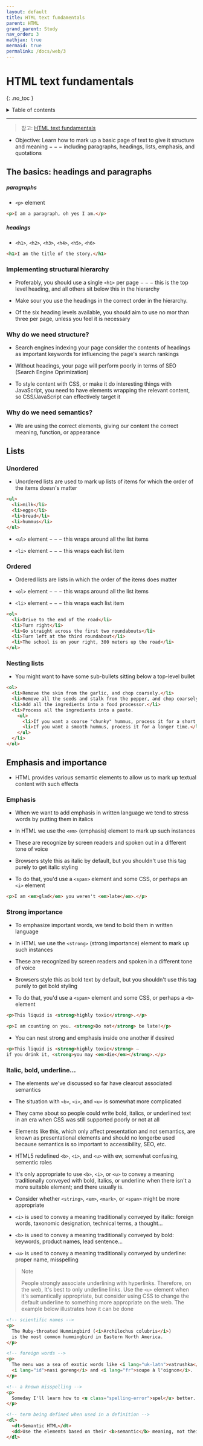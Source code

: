 ```yaml
---
layout: default
title: HTML text fundamentals
parent: HTML
grand_parent: Study
nav_order: 3
mathjax: true
mermaid: true
permalink: /docs/web/3
---
```


# HTML text fundamentals
{: .no_toc }

<details markdown="block">
  <summary>
	Table of contents
  </summary>
{: .fs-3 .text-delta }
- TOC
{:toc}
</details>

---

> 참고: [HTML text fundamentals](https://developer.mozilla.org/en-US/docs/Learn/HTML/Introduction_to_HTML/HTML_text_fundamentals)

- Objective: Learn how to mark up a basic page of text to give it structure and meaning $---$ including paragraphs, headings, lists, emphasis, and quotations

## The basics: headings and paragraphs

##### paragraphs

- `<p>` element

```html
<p>I am a paragraph, oh yes I am.</p>
```

##### headings

- `<h1>`, `<h2>`, `<h3>`, `<h4>`, `<h5>`, `<h6>`

```html
<h1>I am the title of the story.</h1>
```

### Implementing structural hierarchy

- Proferably, you should use a single `<h1>` per page $---$ this is the top level heading, and all others sit below this in the hierarchy

- Make sour you use the headings in the correct order in the hierarchy.

- Of the six heading levels available, you should aim to use no mor than three per page, unless you feel it is necessary

### Why do we need structure?

- Search engines indexing your page consider the contents of headings as important keywords for influencing the page's search rankings

- Without headings, your page will perform poorly in terms of SEO (Search Engine Oprimization)

- To style content with CSS, or make it do interesting things with JavaScript, you need to have elements wrapping the relevant content, so CSS/JavaScript can effectively target it

### Why do we need semantics?

- We are using the correct elements, giving our content the correct meaning, function, or appearance

## Lists

### Unordered

- Unordered lists are used to mark up lists of items for which the order of the items doesn's matter

```html
<ul>
  <li>milk</li>
  <li>eggs</li>
  <li>bread</li>
  <li>hummus</li>
</ul>
```

- `<ul>` element $---$ this wraps around all the list items

- `<li>` element $---$ this wraps each list item

### Ordered

- Ordered lists are lists in which the order of the items does matter

- `<ol>` element $---$ this wraps around all the list items

- `<li>` element $---$ this wraps each list item

```html
<ol>
  <li>Drive to the end of the road</li>
  <li>Turn right</li>
  <li>Go straight across the first two roundabouts</li>
  <li>Turn left at the third roundabout</li>
  <li>The school is on your right, 300 meters up the road</li>
</ol>
```

### Nesting lists

- You might want to have some sub-bullets sitting below a top-level bullet

```html
<ol>
  <li>Remove the skin from the garlic, and chop coarsely.</li>
  <li>Remove all the seeds and stalk from the pepper, and chop coarsely.</li>
  <li>Add all the ingredients into a food processor.</li>
  <li>Process all the ingredients into a paste.
    <ul>
      <li>If you want a coarse "chunky" hummus, process it for a short time.</li>
      <li>If you want a smooth hummus, process it for a longer time.</li>
    </ul>
  </li>
</ol>
```

## Emphasis and importance

- HTML provides various semantic elements to allow us to mark up textual content with such effects

### Emphasis

- When we want to add emphasis in written language we tend to stress words by putting them in italics

- In HTML we use the `<em>` (emphasis) element to mark up such instances

- These are recognize by screen readers and spoken out in a different tone of voice

- Browsers style this as italic by default, but you shouldn't use this tag purely to get italic styling

- To do that, you'd use a `<span>` element and some CSS, or perhaps an `<i>` element

```html
<p>I am <em>glad</em> you weren't <em>late</em>.</p>
```

### Strong importance

- To emphasize important words, we tend to bold them in written language

- In HTML we use the `<strong>` (strong importance) element to mark up such instances

- These are recognized by screen readers and spoken in a different tone of voice

- Browsers style this as bold text by default, but you shouldn't use this tag purely to get bold styling

- To do that, you'd use a `<span>` element and some CSS, or perhaps a `<b>` element

```html
<p>This liquid is <strong>highly toxic</strong>.</p>

<p>I am counting on you. <strong>Do not</strong> be late!</p>
```

- You can nest strong and emphasis inside one another if desired

```html
<p>This liquid is <strong>highly toxic</strong> —
if you drink it, <strong>you may <em>die</em></strong>.</p>
```

### Italic, bold, underline...

- The elements we've discussed so far have clearcut associated semantics

- The situation with `<b>`, `<i>`, and `<u>` is somewhat more complicated

- They came about so people could write bold, italics, or underlined text in an era when CSS was still supported poorly or not at all

- Elements like this, which only affect presentation and not semantics, are known as presentational elements and should no longerbe used because semantics is so important to accessibility, SEO, etc.

- HTML5 redefined `<b>`, `<i>`, and `<u>` with ew, somewhat confusing, sementic roles

- It's only appropriate to use `<b>`, `<i>`, or `<u>` to convey a meaning traditionally conveyed with bold, italics, or underline when there isn't a more suitable element; and there usually is.

- Consider whether `<string>`, `<em>`, `<mark>`, or `<span>` might be more appropriate

- `<i>` is used to convey a meaning traditionally conveyed by italic: foreign words, taxonomic designation, technical terms, a thought...

- `<b>` is used to convey a meaning traditionally conveyed by bold: keywords, product names, lead sentence...

- `<u>` is used to convey a meaning traditionally conveyed by underline: proper name, misspelling

> Note
>
> People strongly associate underlining with hyperlinks. Therefore, on the web, It's best to only underline links. Use the `<u>` element when it's semantically appropriate, but consider using CSS to change the default underline to something more appropriate on the web. The example below illustrates how it can be done

```html
<!-- scientific names -->
<p>
  The Ruby-throated Hummingbird (<i>Archilochus colubris</i>)
  is the most common hummingbird in Eastern North America.
</p>

<!-- foreign words -->
<p>
  The menu was a sea of exotic words like <i lang="uk-latn">vatrushka</i>,
  <i lang="id">nasi goreng</i> and <i lang="fr">soupe à l'oignon</i>.
</p>

<!-- a known misspelling -->
<p>
  Someday I'll learn how to <u class="spelling-error">spel</u> better.
</p>

<!-- term being defined when used in a definition -->
<dl>
  <dt>Semantic HTML</dt>
  <dd>Use the elements based on their <b>semantic</b> meaning, not their appearance.</dd>
</dl>
```


